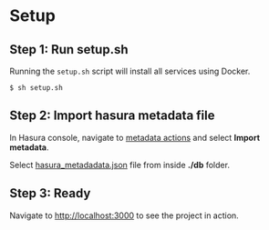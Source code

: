 # Setup

## Step 1: Run setup.sh

Running the `setup.sh` script will install all services using Docker.

```
$ sh setup.sh
```

## Step 2: Import hasura metadata file

In Hasura console, navigate to  [metadata actions](http://localhost:8080/console/settings/metadata-action)  and select __Import metadata__.

Select [hasura_metadadata.json](https://github.com/sstefoss/fullstack-blog-like/blob/master/db/hasura_metadata.json) file from inside __./db__ folder.

## Step 3: Ready

Navigate to [http://localhost:3000](http://localhost:3000) to see the project in action.